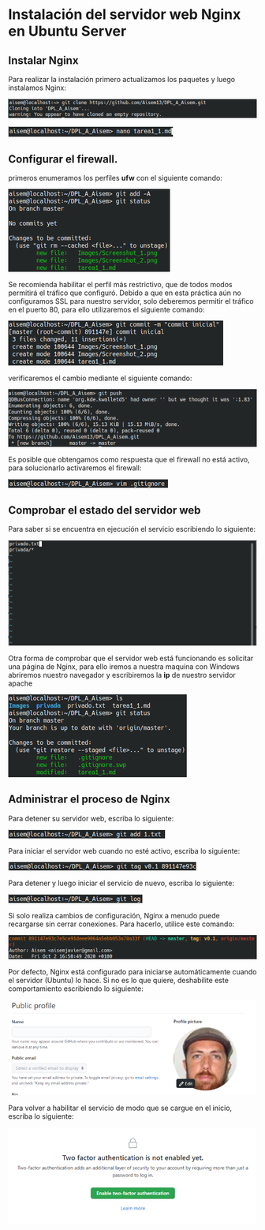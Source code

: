 
# Instalación del servidor web Nginx en Ubuntu Server

## Instalar Nginx

Para realizar la instalación primero actualizamos los paquetes y luego instalamos Nginx:

![](images/Screenshot_1.png)

![](images/Screenshot_2.png)

## Configurar el firewall.

primeros enumeramos los perfiles **ufw** con el siguiente comando:

![](images/Screenshot_3.png)

Se recomienda habilitar el perfil más restrictivo, que de todos modos permitirá el tráfico que configuró. Debido a que en esta práctica aún no configuramos SSL para nuestro servidor, solo deberemos permitir el tráfico en el puerto 80, para ello utilizaremos el siguiente comando:

![](images/Screenshot_4.png)

verificaremos el cambio mediante el siguiente comando:

![](images/Screenshot_5.png)

Es posible que obtengamos como respuesta que el firewall no está activo, para solucionarlo activaremos el firewall:

![](images/Screenshot_6.png)

## Comprobar el estado del servidor web

Para saber si se encuentra en ejecución el servicio escribiendo lo siguiente:

![](images/Screenshot_7.png)

Otra forma de comprobar que el servidor web está funcionando es solicitar una página de Nginx, para ello iremos a nuestra maquina con Windows abriremos nuestro navegador y escribiremos la **ip** de nuestro servidor apache

![](images/Screenshot_8.png)

## Administrar el proceso de Nginx

Para detener su servidor web, escriba lo siguiente:

![](images/Screenshot_9.png)

Para iniciar el servidor web cuando no esté activo, escriba lo siguiente:

![](images/Screenshot_10.png)

Para detener y luego iniciar el servicio de nuevo, escriba lo siguiente:

![](images/Screenshot_11.png)

Si solo realiza cambios de configuración, Nginx a menudo puede recargarse sin cerrar conexiones. Para hacerlo, utilice este comando:

![](images/Screenshot_12.png)

Por defecto, Nginx está configurado para iniciarse automáticamente cuando el servidor (Ubuntu) lo hace. Si no es lo que quiere, deshabilite este comportamiento escribiendo lo siguiente:

![](images/Screenshot_13.png)

Para volver a habilitar el servicio de modo que se cargue en el inicio, escriba lo siguiente:

![](images/Screenshot_14.png)


















